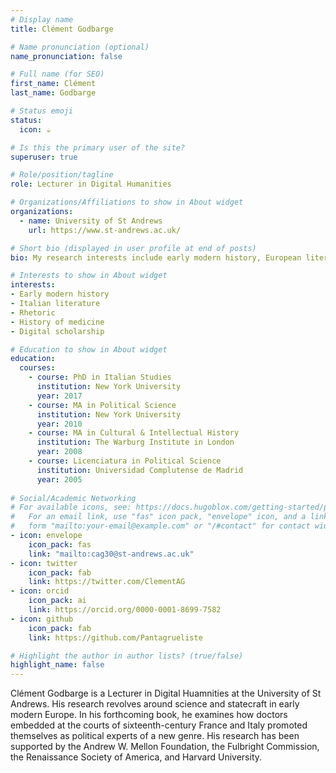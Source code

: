 ```yaml
---
# Display name
title: Clément Godbarge

# Name pronunciation (optional)
name_pronunciation: false

# Full name (for SEO)
first_name: Clément
last_name: Godbarge

# Status emoji
status:
  icon: ☕️

# Is this the primary user of the site?
superuser: true

# Role/position/tagline
role: Lecturer in Digital Humanities

# Organizations/Affiliations to show in About widget
organizations:
  - name: University of St Andrews
    url: https://www.st-andrews.ac.uk/

# Short bio (displayed in user profile at end of posts)
bio: My research interests include early modern history, European literature and the digital humanities.

# Interests to show in About widget
interests:
- Early modern history
- Italian literature
- Rhetoric
- History of medicine
- Digital scholarship

# Education to show in About widget
education:
  courses:
    - course: PhD in Italian Studies
      institution: New York University
      year: 2017
    - course: MA in Political Science
      institution: New York University
      year: 2010
    - course: MA in Cultural & Intellectual History 
      institution: The Warburg Institute in London
      year: 2008
    - course: Licenciatura in Political Science
      institution: Universidad Complutense de Madrid
      year: 2005
    
# Social/Academic Networking
# For available icons, see: https://docs.hugoblox.com/getting-started/page-builder/#icons
#   For an email link, use "fas" icon pack, "envelope" icon, and a link in the
#   form "mailto:your-email@example.com" or "/#contact" for contact widget.
- icon: envelope
    icon_pack: fas
    link: "mailto:cag30@st-andrews.ac.uk"
- icon: twitter
    icon_pack: fab
    link: https://twitter.com/ClementAG
- icon: orcid
    icon_pack: ai
    link: https://orcid.org/0000-0001-8699-7582
- icon: github
    icon_pack: fab
    link: https://github.com/Pantagrueliste

# Highlight the author in author lists? (true/false)
highlight_name: false
---
```

Clément Godbarge is a Lecturer in Digital Huamnities at the University of St Andrews. His research revolves around science and statecraft in early modern Europe. In his forthcoming book, he examines how doctors embedded at the courts of sixteenth-century France and Italy promoted themselves as political experts of a new genre. His research has been supported by the Andrew W. Mellon Foundation, the Fulbright Commission, the Renaissance Society of America, and Harvard University.
